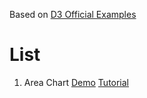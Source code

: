 Based on [D3 Official Examples](https://github.com/mbostock/d3/wiki/Gallery#basic-charts)

# List

1. Area Chart
[Demo](http://bl.ocks.org/fengshuo/8cda8cffb12e1248e53e)
[Tutorial](#)
